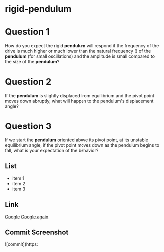 # rigid-pendulum

# Question 1
How do you expect the rigid **pendulum** will respond if the frequency of the drive is much higher or much lower than the natural frequency () of the **pendulum** (for small oscillations) and the amplitude is small compared to the size of the **pendulum**?

>

# Question 2
If the **pendulum** is slightly displaced from equilibrium and the pivot point moves down abruptly, what will happen to the pendulum's displacement angle?

>

# Question 3
If we start the **pendulum** oriented above its pivot point, at its unstable equilibrium angle, if the pivot point moves down as the pendulum begins to fall, what is your expectation of the behavior? 

>

## List
* item 1
* item 2
* item 3

## Link
[Google](www.google.com)
[Google again](www.google.com) 


## Commit Screenshot
![commit](https:
